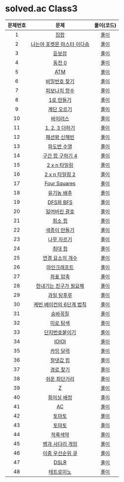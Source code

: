 # solved.ac Class3

| 문제번호 |  문제  | 풀이(코드) |    
|  :---:  | :---: |   :---:  |    
| 1  | [집합](https://www.acmicpc.net/problem/11723) | [풀이]() |    
| 2  | [나는야 포켓몬 마스터 이다솜](https://www.acmicpc.net/problem/1620) | [풀이]() |    
| 3  | [듣보잡](https://www.acmicpc.net/problem/1764) | [풀이]() |    
| 4  | [동전 0](https://www.acmicpc.net/problem/11047) | [풀이]() |    
| 5  | [ATM](https://www.acmicpc.net/problem/11399) | [풀이]() |    
| 6  | [비밀번호 찾기](https://www.acmicpc.net/problem/17219) | [풀이]() |    
| 7  | [피보나치 함수](https://www.acmicpc.net/problem/1003) | [풀이]() |    
| 8  | [1로 만들기](https://www.acmicpc.net/problem/1463) | [풀이]() |    
| 9  | [계단 오르기](https://www.acmicpc.net/problem/2579) | [풀이]() |    
| 10  | [바이러스](https://www.acmicpc.net/problem/2606) | [풀이]() |    
| 11  | [1, 2, 3 더하기](https://www.acmicpc.net/problem/9095) | [풀이]() |    
| 12  | [패션왕 신해빈](https://www.acmicpc.net/problem/9375) | [풀이]() |    
| 13  | [파도반 수열](https://www.acmicpc.net/problem/9461) | [풀이]() |    
| 14  | [구간 합 구하기 4](https://www.acmicpc.net/problem/11659) | [풀이]() |    
| 15  | [2 x n 타일링](https://www.acmicpc.net/problem/11726) | [풀이]() |    
| 16  | [2 x n 타일링 2](https://www.acmicpc.net/problem/11727) | [풀이]() |    
| 17  | [Four Squares](https://www.acmicpc.net/problem/17626) | [풀이]() |    
| 18  | [유기농 배추](https://www.acmicpc.net/problem/1012) | [풀이]() |    
| 19  | [DFS와 BFS](https://www.acmicpc.net/problem/1260) | [풀이]() |    
| 20  | [잃어버린 괄호](https://www.acmicpc.net/problem/1541) | [풀이]() |    
| 21  | [최소 힙](https://www.acmicpc.net/problem/1927) | [풀이]() |    
| 22  | [색종이 만들기](https://www.acmicpc.net/problem/2630) | [풀이]() |    
| 23  | [나무 자르기](https://www.acmicpc.net/problem/2805) | [풀이]() |    
| 24  | [최대 힙](https://www.acmicpc.net/problem/11279) | [풀이]() |    
| 25  | [연결 요소의 개수](https://www.acmicpc.net/problem/11724) | [풀이]() |    
| 26  | [마인크래프트](https://www.acmicpc.net/problem/18111) | [풀이]() |    
| 27  | [좌표 압축](https://www.acmicpc.net/problem/18870) | [풀이]() |    
| 28  | [헌내기는 친구가 필요해](https://www.acmicpc.net/problem/21736) | [풀이]() |    
| 29  | [과일 탕후루](https://www.acmicpc.net/problem/30804) | [풀이]() |    
| 30  | [케빈 베이컨의 6단계 법칙](https://www.acmicpc.net/problem/1389) | [풀이]() |    
| 31  | [숨바꼭질](https://www.acmicpc.net/problem/1697) | [풀이]() |    
| 32  | [미로 탐색](https://www.acmicpc.net/problem/2178) | [풀이]() |    
| 33  | [단지번호붙이기](https://www.acmicpc.net/problem/2667) | [풀이]() |    
| 34  | [IOIOI](https://www.acmicpc.net/problem/5525) | [풀이]() |    
| 35  | [카잉 달력](https://www.acmicpc.net/problem/6064) | [풀이]() |    
| 36  | [절댓값 힙](https://www.acmicpc.net/problem/11286) | [풀이]() |    
| 37  | [경로 찾기](https://www.acmicpc.net/problem/11403) | [풀이]() |    
| 38  | [쉬운 최단거리](https://www.acmicpc.net/problem/14940) | [풀이]() |    
| 39  | [Z](https://www.acmicpc.net/problem/1074) | [풀이]() |    
| 40  | [회의실 배정](https://www.acmicpc.net/problem/1931) | [풀이]() |    
| 41  | [AC](https://www.acmicpc.net/problem/5430) | [풀이]() |    
| 42  | [토마토](https://www.acmicpc.net/problem/7569) | [풀이]() |    
| 43  | [토마토](https://www.acmicpc.net/problem/7576) | [풀이]() |    
| 44  | [적록색약](https://www.acmicpc.net/problem/10026) | [풀이]() |    
| 45  | [뱀과 사다리 게임](https://www.acmicpc.net/problem/16928) | [풀이]() |    
| 46  | [이중 우선순위 큐](https://www.acmicpc.net/problem/7662) | [풀이]() |    
| 47  | [DSLR](https://www.acmicpc.net/problem/9019) | [풀이]() |    
| 48  | [테트로미노](https://www.acmicpc.net/problem/14500) | [풀이]() |    